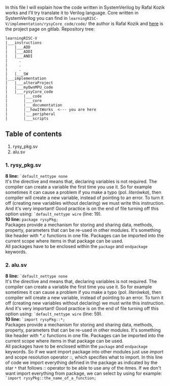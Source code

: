 In this file I will explain how the code written in SystemVerilog by Rafal Kozik works and I'll try translate it to Verilog language. Core written in SystemVerilog you can find in `learningRISC-V/implementation/rysyCore_code/code/` the author is Rafal Kozik and [here](https://gitlab.com/rysy_core/rysy_core) is the project page on gitlab.
Repository tree: <br/>
```
learningRISC-V
|___instructions
|   |___ADD
|   |___ADDI
|   |___ANDI
|     .
|     .
|     . 
|   |___SW
|___implementation
|   |___alteraProject
|   |___myOwnMPU_code
|   |___rysyCore_code
|       |___code
|       |___core
|       |___documentation
|       |__howItWorks  <--- you are here
|       |___peripheral
|       |___scripts
```

## Table of contents <a name="tof"></a>
1. rysy_pkg.sv
2. alu.sv

### 1. rysy_pkg.sv
**8 line:** `` `default_nettype none `` <br/>
It's the directive and means that, declaring variables is not required. The compiler can create a variable the first time you use it. So for example sometimes it can cause a problem if you make a typo (pol. *literówka*), then compiler will create a new variable, instead of pointing to an error. To turn it off (creating new variables without declaring) we must write this instruction. And it's very important! Good practice is on the end of file turning off this option using: `` `default_nettype wire `` (line: 19). <br/>
**10 line:** `package rysyPkg;` <br/>
Packages provide a mechanism for storing and sharing data, methods, property, parameters that can be re-used in other modules. It's something like header with **.c* functions in one file. Packages can be imported into the current scope where items in that package can be used. <br/>
All packages have to be enclosed within the `package` and `endpackage` keywords.

### 2. alu.sv
**8 line:** `` `default_nettype none `` <br/> 
It's the directive and means that, declaring variables is not required. The compiler can create a variable the first time you use it. So for example sometimes it can cause a problem if you make a typo (pol. *literówka*), then compiler will create a new variable, instead of pointing to an error. To turn it off (creating new variables without declaring) we must write this instruction. And it's very important! Good practice is on the end of file turning off this option using: `` `default_nettype wire `` (line: 59). <br/>
**10 line:** `` `import rysyPkg::*; `` <br/>
Packages provide a mechanism for storing and sharing data, methods, property, parameters that can be re-used in other modules. It's something like header with **.c* functions in one file. Packages can be imported into the current scope where items in that package can be used. <br/>
All packages have to be enclosed within the `package` and `endpackage` keywords. So if we want import package into other modules just use *import* and scope resolution operator *::*, which specifies what to import. In this line of code we import everything defined in the package as indicated by the star `*` that follows *::* operator to be able to use any of the itmes. If we don't want import everything from package, we can select by using for example: `` `import rysyPkg::the_name_of_a_function; ``













